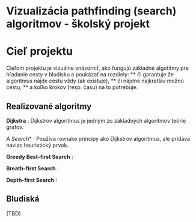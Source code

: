 # Vizualizácia pathfinding (search) algoritmov - školský projekt

# Cieľ projektu

Cieľom projektu je vizuálne znázorniť, ako fungujú základné algotitmy pre hľadanie cesty v bludisku a poukázať na rozdiely:
** či garantuje že algoritmus nájde cestu vždy (ak existuje),
** či nájdne najkratšiu možnú cestu,
** a koľko krokov (resp. času) na to potrebuje.

## Realizované algoritmy

**Dijkstra** : Dijkstrov algoritmus je jedným zo základných algoritmov teórie grafov.

**A* Search** : Používa rovnake princípy ako Dijkstrov algoritmus, ale pridáva naviac heuristický prvok.

**Greedy Best-first Search** : 

**Breath-first Search** : 

**Depth-first Search** : 

## Bludiská

(TBD)

